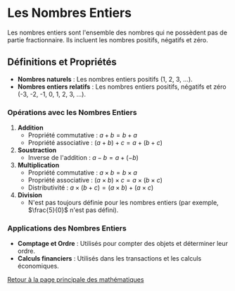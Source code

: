 # Les Nombres Entiers

Les nombres entiers sont l'ensemble des nombres qui ne possèdent pas de partie fractionnaire. Ils incluent les nombres positifs, négatifs et zéro.

## Définitions et Propriétés

- **Nombres naturels** : Les nombres entiers positifs (1, 2, 3, ...).
- **Nombres entiers relatifs** : Les nombres entiers positifs, négatifs et zéro (-3, -2, -1, 0, 1, 2, 3, ...).

### Opérations avec les Nombres Entiers

1. **Addition**
   - Propriété commutative : $a+b=b+a$
   - Propriété associative : $(a+b)+c=a+(b+c)$
2. **Soustraction**
   - Inverse de l'addition : $a-b=a+(-b)$
3. **Multiplication**
   - Propriété commutative : $a\times b=b\times a$ 
   - Propriété associative : $(a\times b)\times c=a\times(b\times c)$
   - Distributivité : $a\times(b+c)=(a\times b)+(a\times c)$
4. **Division**
   - N'est pas toujours définie pour les nombres entiers (par exemple, $\frac{5}{0}$ n'est pas défini).

### Applications des Nombres Entiers

- **Comptage et Ordre** : Utilisés pour compter des objets et déterminer leur ordre.
- **Calculs financiers** : Utilisés dans les transactions et les calculs économiques.

[Retour à la page principale des mathématiques](maths.md)